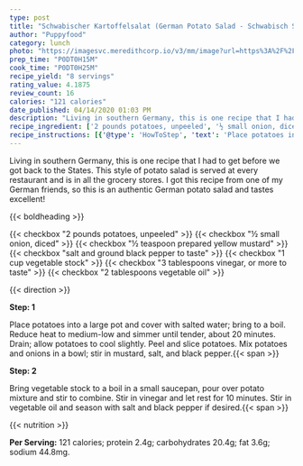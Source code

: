 ```yaml
---
type: post
title: "Schwabischer Kartoffelsalat (German Potato Salad - Schwabisch Style)"
author: "Puppyfood"
category: lunch
photo: "https://imagesvc.meredithcorp.io/v3/mm/image?url=https%3A%2F%2Fimages.media-allrecipes.com%2Fuserphotos%2F950748.jpg"
prep_time: "P0DT0H15M"
cook_time: "P0DT0H25M"
recipe_yield: "8 servings"
rating_value: 4.1875
review_count: 16
calories: "121 calories"
date_published: 04/14/2020 01:03 PM
description: "Living in southern Germany, this is one recipe that I had to get before we got back to the States. This style of potato salad is served at every restaurant and is in all the grocery stores. I got this recipe from one of my German friends, so this is an authentic German potato salad and tastes excellent!"
recipe_ingredient: ['2 pounds potatoes, unpeeled', '½ small onion, diced', '½ teaspoon prepared yellow mustard', 'salt and ground black pepper to taste', '1 cup vegetable stock', '3 tablespoons vinegar, or more to taste', '2 tablespoons vegetable oil']
recipe_instructions: [{'@type': 'HowToStep', 'text': 'Place potatoes into a large pot and cover with salted water; bring to a boil. Reduce heat to medium-low and simmer until tender, about 20 minutes. Drain; allow potatoes to cool slightly. Peel and slice potatoes. Mix potatoes and onions in a bowl; stir in mustard, salt, and black pepper.\n'}, {'@type': 'HowToStep', 'text': 'Bring vegetable stock to a boil in a small saucepan, pour over potato mixture and stir to combine. Stir in vinegar and let rest for 10 minutes. Stir in vegetable oil and season with salt and black pepper if desired.\n'}]
---
```


Living in southern Germany, this is one recipe that I had to get before we got back to the States. This style of potato salad is served at every restaurant and is in all the grocery stores. I got this recipe from one of my German friends, so this is an authentic German potato salad and tastes excellent! 

{{< boldheading >}}

{{< checkbox "2 pounds potatoes, unpeeled" >}}
{{< checkbox "½ small onion, diced" >}}
{{< checkbox "½ teaspoon prepared yellow mustard" >}}
{{< checkbox "salt and ground black pepper to taste" >}}
{{< checkbox "1 cup vegetable stock" >}}
{{< checkbox "3 tablespoons vinegar, or more to taste" >}}
{{< checkbox "2 tablespoons vegetable oil" >}}


{{< direction >}}

**Step: 1**

Place potatoes into a large pot and cover with salted water; bring to a boil. Reduce heat to medium-low and simmer until tender, about 20 minutes. Drain; allow potatoes to cool slightly. Peel and slice potatoes. Mix potatoes and onions in a bowl; stir in mustard, salt, and black pepper.{{< span >}}

**Step: 2**

Bring vegetable stock to a boil in a small saucepan, pour over potato mixture and stir to combine. Stir in vinegar and let rest for 10 minutes. Stir in vegetable oil and season with salt and black pepper if desired.{{< span >}}

{{< nutrition >}}

**Per Serving:** 121 calories; protein 2.4g; carbohydrates 20.4g; fat 3.6g; sodium 44.8mg.